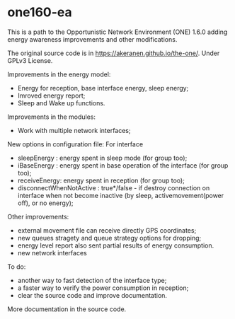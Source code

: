 # one160-ea
This is a path to the Opportunistic Network Environment (ONE) 1.6.0 adding energy awareness improvements and other modifications.

The original source code is in https://akeranen.github.io/the-one/.
Under GPLv3 License.

Improvements in the energy model:
- Energy for reception, base interface energy, sleep energy;
- Imroved energy report;
- Sleep and Wake up functions.

Improvements in the modules:
- Work with multiple network interfaces;

New options in configuration file:
For interface
- sleepEnergy : energy spent in sleep mode (for group too);
- iBaseEnergy : energy spent in base operation of the interface (for group too);
- receiveEnergy: energy spent in reception (for group too);
- disconnectWhenNotActive : true*/false - if destroy connection on interface when not become inactive (by sleep, activemovement(power off), or no energy);

Other improvements:
- external movement file can receive directly GPS coordinates;
- new queues stragety and queue strategy options for dropping; 
- energy level report also sent partial results of energy consumption.
- new network interfaces

To do:
- another way to fast detection of the interface type;
- a faster way to verify the power consumption in reception;
- clear the source code and improve documentation.

More documentation in the source code.



